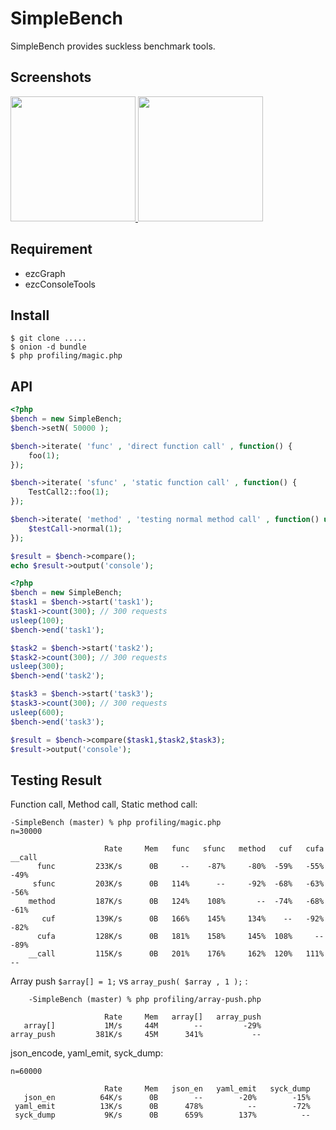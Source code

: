 SimpleBench
===========

SimpleBench provides suckless benchmark tools.

## Screenshots

<a href="https://raw.github.com/c9s/php-SimpleBench/raw/master/static/bar_chart.png">
<img height="200" src="https://raw.github.com/c9s/php-SimpleBench/raw/master/static/bar_chart.png"/>
</a>

<a href="https://raw.github.com/c9s/php-SimpleBench/raw/master/static/console.png">
<img height="200" src="https://raw.github.com/c9s/php-SimpleBench/raw/master/static/console.png"/>
</a>


## Requirement

* ezcGraph
* ezcConsoleTools

## Install

    $ git clone .....
    $ onion -d bundle
    $ php profiling/magic.php


## API

```php
<?php
$bench = new SimpleBench;
$bench->setN( 50000 );

$bench->iterate( 'func' , 'direct function call' , function() {
    foo(1);
});

$bench->iterate( 'sfunc' , 'static function call' , function() {
    TestCall2::foo(1);
});

$bench->iterate( 'method' , 'testing normal method call' , function() use ($testCall) {
    $testCall->normal(1);
});

$result = $bench->compare();
echo $result->output('console');
```


```php
<?php
$bench = new SimpleBench;
$task1 = $bench->start('task1');
$task1->count(300); // 300 requests
usleep(100);
$bench->end('task1');

$task2 = $bench->start('task2');
$task2->count(300); // 300 requests
usleep(300);
$bench->end('task2');

$task3 = $bench->start('task3');
$task3->count(300); // 300 requests
usleep(600);
$bench->end('task3');

$result = $bench->compare($task1,$task2,$task3);
$result->output('console');
```



## Testing Result

Function call, Method call, Static method call:

    -SimpleBench (master) % php profiling/magic.php
    n=30000
    
                         Rate     Mem   func   sfunc   method   cuf   cufa   __call
          func         233K/s      0B     --    -87%     -80%  -59%   -55%     -49%
         sfunc         203K/s      0B   114%      --     -92%  -68%   -63%     -56%
        method         187K/s      0B   124%    108%       --  -74%   -68%     -61%
           cuf         139K/s      0B   166%    145%     134%    --   -92%     -82%
          cufa         128K/s      0B   181%    158%     145%  108%     --     -89%
        __call         115K/s      0B   201%    176%     162%  120%   111%       --
    

Array push `$array[] = 1;` vs `array_push( $array , 1 );` :

        -SimpleBench (master) % php profiling/array-push.php 
    
                         Rate     Mem   array[]   array_push
       array[]           1M/s     44M        --         -29%
    array_push         381K/s     45M      341%           --
    

json\_encode, yaml\_emit, syck\_dump:

    n=60000
    
                         Rate     Mem   json_en   yaml_emit   syck_dump
       json_en          64K/s      0B        --        -20%        -15%
     yaml_emit          13K/s      0B      478%          --        -72%
     syck_dump           9K/s      0B      659%        137%          --
